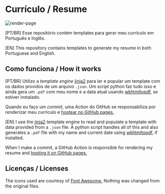 # Currículo / Resume

![render-page](https://github.com/Vinesma/curriculo-resume/workflows/render-page/badge.svg)

[PT/BR] Esse repositório contém templates para gerar meu currículo em Português e Inglês.

[EN] This repository contains templates to generate my resume in both Portuguese and English.

## Como funciona / How it works

[PT/BR] Utilizo a *template engine* [jinja2](https://jinja.palletsprojects.com/en/master/) para ler e popular um template com os dados providos de um arquivo `.json`. Um script python faz tudo isso e ainda gera um `.pdf` com meu nome e a data atual usando [wkhtmltopdf](https://wkhtmltopdf.org/index.html), se estiver instalado.

Quando eu faço um *commit*, uma *Action* do GitHub se responsabiliza por renderizar meu currículo e [hostear no GitHub pages.](https://vinesma.github.io/curriculo-resume/)

[EN] I use the [jinja2](https://jinja.palletsprojects.com/en/master/) template engine to read and populate a template with data provided from a `.json` file. A python script handles all of this and also generates a `.pdf` file with my name and current date using [wkhtmltopdf](https://wkhtmltopdf.org/index.html), if installed.

When I make a commit, a GitHub Action is responsible for rendering my resume and [hosting it on GitHub pages.](https://vinesma.github.io/curriculo-resume/)

## Licenças / Licenses

The icons used are courtesy of [Font Awesome.](https://fontawesome.com/license/free) Nothing was changed from the original files.
